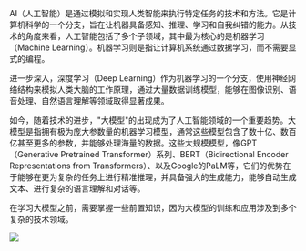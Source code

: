 AI（人工智能）是通过模拟和实现人类智能来执行特定任务的技术和方法。它是计算机科学的一个分支，旨在让机器具备感知、推理、学习和自我纠错的能力。从技术的角度来看，人工智能包括了多个子领域，其中最为核心的是机器学习（Machine Learning）。机器学习则是指让计算机系统通过数据学习，而不需要显式的编程。

进一步深入，深度学习（Deep Learning）作为机器学习的一个分支，使用神经网络结构来模拟人类大脑的工作原理，通过大量数据训练模型，能够在图像识别、语音处理、自然语言理解等领域取得显著成果。

如今，随着技术的进步，"大模型"的出现成为了人工智能领域的一个重要趋势。大模型是指拥有极为庞大参数量的机器学习模型，通常这些模型包含了数十亿、数百亿甚至更多的参数，并能够处理海量的数据。这些大规模模型，像GPT（Generative Pretrained Transformer）系列、BERT（Bidirectional Encoder Representations from Transformers）、以及Google的PaLM等，它们的优势在于能够在更为复杂的任务上进行精准推理，并具备强大的生成能力，能够自动生成文本、进行复杂的语言理解和对话等。

在学习大模型之前，需要掌握一些前置知识，因为大模型的训练和应用涉及到多个复杂的技术领域。

![](https://alidocs.dingtalk.com/core/api/resources/img/5eecdaf48460cde5d12edee92a100677e1909c2c5d54c1fcae485ceceedc35ee8c0ae7b8fcaa6fc0ec177c308ebd53045760852f23addafd51af0fc08f9cf201c0fc8ae0123b97ca36b52075b4f6f9b2c63650f172fe51904fb4c8ed7016461c?tmpCode=e176fd1a-8654-434c-a502-e5a5a911ac38)